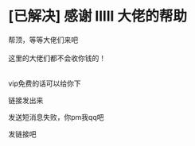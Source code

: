 # [已解决] 感谢  lllll  大佬的帮助


帮顶，等等大佬们来吧<br />
<br />
这里的大佬们都不会收你钱的！<br />
<br />
<img src="static/image/smiley/default/lol.gif" smilieid="12" border="0" alt="" /><img src="static/image/smiley/default/lol.gif" smilieid="12" border="0" alt="" /><img src="static/image/smiley/default/lol.gif" smilieid="12" border="0" alt="" />

vip免费的话可以给你下<img id="aimg_xtyTZ" onclick="zoom(this, this.src, 0, 0, 0)" class="zoom" src="https://cdn.jsdelivr.net/gh/hishis/forum-master/public/images/patch.gif" onmouseover="img_onmouseoverfunc(this)" onload="thumbImg(this)" border="0" alt="" />

链接发出来

发送短消息失败，你pm我qq吧

发链接吧<img src="static/image/smiley/default/lol.gif" smilieid="12" border="0" alt="" />
